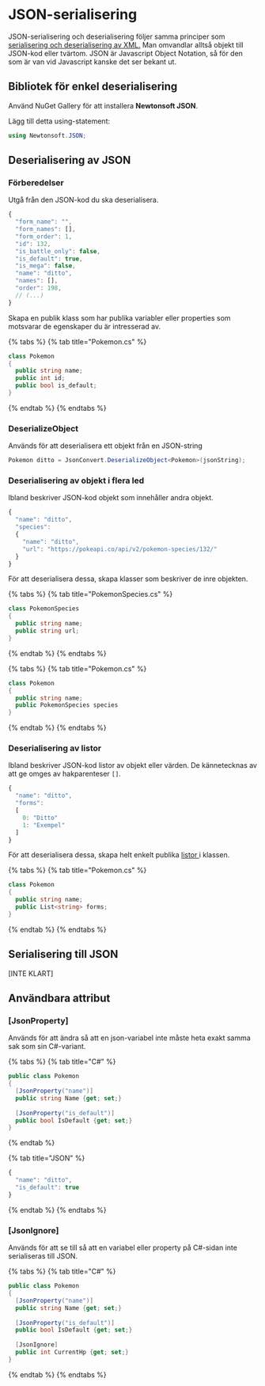 # JSON-serialisering

JSON-serialisering och deserialisering följer samma principer som [serialisering och deserialisering av XML.](xml-serialisering.md) Man omvandlar alltså objekt till JSON-kod eller tvärtom. JSON är Javascript Object Notation, så för den som är van vid Javascript kanske det ser bekant ut.

## Bibliotek för enkel deserialisering

Använd NuGet Gallery för att installera **Newtonsoft JSON**.

Lägg till detta using-statement:

```csharp
using Newtonsoft.JSON;
```

## Deserialisering av JSON

### Förberedelser

Utgå från den JSON-kod du ska deserialisera.

```javascript
{
  "form_name": "",
  "form_names": [],
  "form_order": 1,
  "id": 132,
  "is_battle_only": false,
  "is_default": true,
  "is_mega": false,
  "name": "ditto",
  "names": [],
  "order": 198, 
  // (...)
}
```

Skapa en publik klass som har publika variabler eller properties som motsvarar de egenskaper du är intresserad av.

{% tabs %}
{% tab title="Pokemon.cs" %}
```csharp
class Pokemon
{
  public string name;
  public int id;
  public bool is_default;
}
```
{% endtab %}
{% endtabs %}

### DeserializeObject

Används för att deserialisera ett objekt från en JSON-string

```csharp
Pokemon ditto = JsonConvert.DeserializeObject<Pokemon>(jsonString);
```

### Deserialisering av objekt i flera led

Ibland beskriver JSON-kod objekt som innehåller andra objekt.

```javascript
{
  "name": "ditto",
  "species":
  {
    "name": "ditto",
    "url": "https://pokeapi.co/api/v2/pokemon-species/132/"
  }
}
```

För att deserialisera dessa, skapa klasser som beskriver de inre objekten.

{% tabs %}
{% tab title="PokemonSpecies.cs" %}
```csharp
class PokemonSpecies
{
  public string name;
  public string url;
}
```
{% endtab %}
{% endtabs %}

{% tabs %}
{% tab title="Pokemon.cs" %}
```csharp
class Pokemon
{
  public string name;
  public PokemonSpecies species  
}
```
{% endtab %}
{% endtabs %}

### Deserialisering av listor

Ibland beskriver JSON-kod listor av objekt eller värden. De kännetecknas av att ge omges av hakparenteser `[]`.

```javascript
{
  "name": "ditto",
  "forms":
  [
    0: "Ditto"
    1: "Exempel"
  ]
}
```

För att deserialisera dessa, skapa helt enkelt publika [listor ](../grundlaeggande/listor-och-arrayer.md#list)i klassen.

{% tabs %}
{% tab title="Pokemon.cs" %}
```csharp
class Pokemon
{
  public string name;
  public List<string> forms;
}
```
{% endtab %}
{% endtabs %}

## Serialisering till JSON

\[INTE KLART\]

## Användbara attribut

### \[JsonProperty\]

Används för att ändra så att en json-variabel inte måste heta exakt samma sak som sin C\#-variant.

{% tabs %}
{% tab title="C\#" %}
```csharp
public class Pokemon
{
  [JsonProperty("name")]
  public string Name {get; set;}
  
  [JsonProperty("is_default")]
  public bool IsDefault {get; set;}
}
```
{% endtab %}

{% tab title="JSON" %}
```javascript
{
  "name": "ditto",
  "is_default": true
}
```
{% endtab %}
{% endtabs %}

### \[JsonIgnore\]

Används för att se till så att en variabel eller property på C\#-sidan inte serialiseras till JSON.

{% tabs %}
{% tab title="C\#" %}
```csharp
public class Pokemon
{
  [JsonProperty("name")]
  public string Name {get; set;}
  
  [JsonProperty("is_default")]
  public bool IsDefault {get; set;}
  
  [JsonIgnore]
  public int CurrentHp {get; set;}
}
```
{% endtab %}
{% endtabs %}

